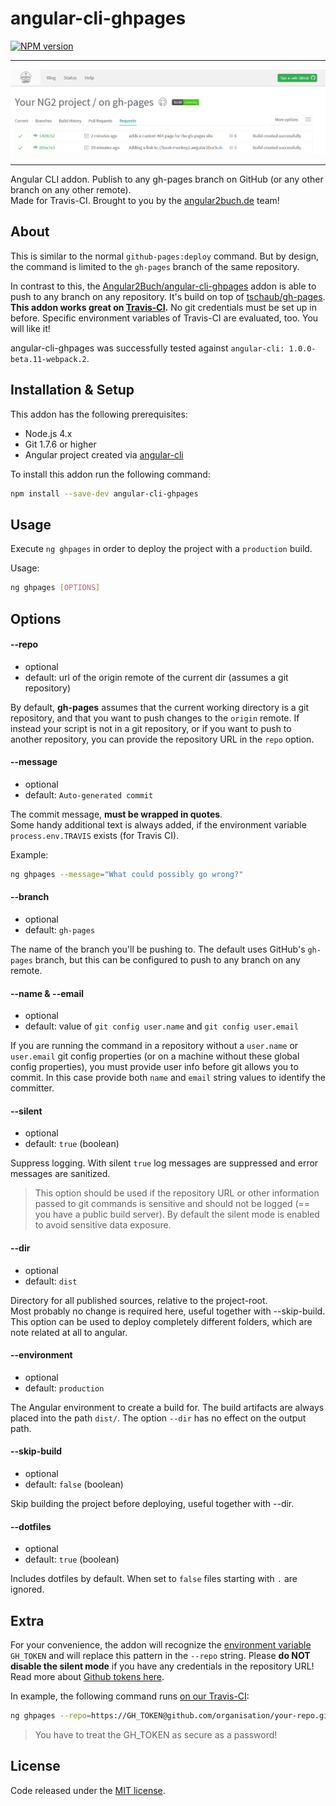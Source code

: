 # angular-cli-ghpages
[![NPM version][npm-image]][npm-url]

<hr>

![Screenshot](screenshot-travis.png)

<hr>

Angular CLI addon. Publish to any gh-pages branch on GitHub (or any other branch on any other remote).  
Made for Travis-CI. Brought to you by the [angular2buch.de](https://angular2buch.de/) team! 

## About

This is similar to the normal `github-pages:deploy` command.
But by design, the command is limited to the `gh-pages` branch of the same repository.

In contrast to this, the [Angular2Buch/angular-cli-ghpages](https://github.com/Angular2Buch/angular-cli-ghpages) addon is able to push to any branch on any repository. It's build on top of [tschaub/gh-pages](https://github.com/tschaub/gh-pages).
__This addon works great on [Travis-CI](https://travis-ci.org/).__ No git credentials must be set up in before. Specific environment variables of Travis-CI are evaluated, too. You will like it!

angular-cli-ghpages was successfully tested against `angular-cli: 1.0.0-beta.11-webpack.2`. 


## Installation & Setup

This addon has the following prerequisites:

- Node.js 4.x
- Git 1.7.6 or higher
- Angular project created via [angular-cli](https://github.com/angular/angular-cli)

To install this addon run the following command:

```sh
npm install --save-dev angular-cli-ghpages
```

## Usage

Execute `ng ghpages` in order to deploy the project with a `production` build.

Usage:

```sh
ng ghpages [OPTIONS]
```

## Options

#### <a id="repo">--repo</a>
 * optional
 * default: url of the origin remote of the current dir (assumes a git repository)

By default, __gh-pages__ assumes that the current working directory is a git repository, and that you want to push changes to the `origin` remote. If instead your script is not in a git repository, or if you want to push to another repository, you can provide the repository URL in the `repo` option.

#### <a id="message">--message</a>
 * optional
 * default: `Auto-generated commit`

The commit message, __must be wrapped in quotes__.  
Some handy additional text is always added, if the environment variable `process.env.TRAVIS` exists (for Travis CI).

Example:
```sh
ng ghpages --message="What could possibly go wrong?"
```


#### <a id="branch">--branch</a>
 * optional
 * default: `gh-pages`
 
The name of the branch you'll be pushing to.  The default uses GitHub's `gh-pages` branch, but this can be configured to push to any branch on any remote.


#### <a id="name">--name & --email</a>
 * optional
 * default: value of `git config user.name` and `git config user.email`

If you are running the command in a repository without a `user.name` or `user.email` git config properties (or on a machine without these global config properties), you must provide user info before git allows you to commit. In this case provide both `name` and `email` string values to identify the committer.


#### <a id="silent">--silent</a>
 * optional
 * default: `true` (boolean)

Suppress logging. With silent `true` log messages are suppressed and error messages are sanitized.

> This option should be used if the repository URL or other information passed to git commands is sensitive and should not be logged (== you have a public build server). By default the silent mode is enabled to avoid sensitive data exposure.


#### <a id="dir">--dir</a>
 * optional
 * default: `dist`

Directory for all published sources, relative to the project-root.  
Most probably no change is required here, useful together with --skip-build.
This option can be used to deploy completely different folders, which are note related at all to angular.


#### <a id="environment">--environment</a>
 * optional
 * default: `production`

The Angular environment to create a build for.
The build artifacts are always placed into the path `dist/`.
The option `--dir` has no effect on the output path.


#### <a id="skip-build">--skip-build</a>
 * optional
 * default: `false` (boolean)

Skip building the project before deploying, useful together with --dir.



#### <a id="dotfiles">--dotfiles</a>
 * optional
 * default: `true` (boolean)

Includes dotfiles by default. When set to `false` files starting with `.` are ignored.



## Extra

For your convenience, the addon will recognize the [environment variable](https://docs.travis-ci.com/user/environment-variables/#Defining-Variables-in-Repository-Settings) `GH_TOKEN` and will replace this pattern in the `--repo` string. Please __do NOT disable the silent mode__ if you have any credentials in the repository URL! Read more about [Github tokens here](https://help.github.com/articles/creating-an-access-token-for-command-line-use/).

In example, the following command runs [on our Travis-CI](https://travis-ci.org/Angular2Buch/book-monkey2):

```sh
ng ghpages --repo=https://GH_TOKEN@github.com/organisation/your-repo.git --name="Displayed Username" --email=mail@example.orf
```
> You have to treat the GH_TOKEN as secure as a password!



## License
Code released under the [MIT license](https://opensource.org/licenses/MIT).

[npm-url]: https://www.npmjs.com/package/angular-cli-ghpages
[npm-image]: https://badge.fury.io/js/angular-cli-ghpages.svg